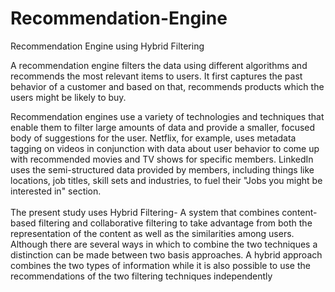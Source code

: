 # Recommendation-Engine
Recommendation Engine using Hybrid Filtering

A recommendation engine filters the data using different algorithms and recommends the most relevant items to users. It first captures the past behavior of a customer and based on that, recommends products which the users might be likely to buy.

Recommendation engines use a variety of technologies and techniques that enable them to filter large amounts of data and provide a smaller, focused body of suggestions for the user. Netflix, for example, uses metadata tagging on videos in conjunction with data about user behavior to come up with recommended movies and TV shows for specific members. LinkedIn uses the semi-structured data provided by members, including things like locations, job titles, skill sets and industries, to fuel their "Jobs you might be interested in" section. <br/> <br/>
The present study uses Hybrid Filtering- A system that combines content-based filtering and collaborative filtering to take advantage from both the representation of the content as well as the similarities among users. Although there are several ways in which to combine the two techniques a distinction can be made between two basis approaches. A hybrid approach combines the two types of information while it is also possible to use the recommendations of the two filtering techniques independently
